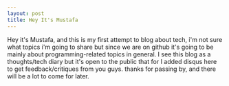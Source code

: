 ```yaml
---
layout: post
title: Hey It's Mustafa
---
```


Hey it's Mustafa, and this is my first attempt to blog about tech, i'm not sure what topics i'm going to share but since we are on github it's going to be mainly about programming-related topics in general.
I see this blog as a thoughts/tech diary but it's open to the public that for I added disqus here to get feedback/critiques from you guys. 
thanks for passing by, and there will be a lot to come for later.
